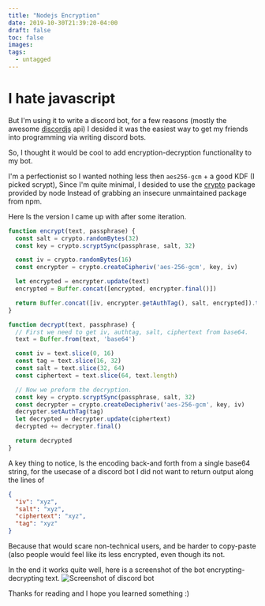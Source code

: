 ```yaml
---
title: "Nodejs Encryption"
date: 2019-10-30T21:39:20-04:00
draft: false
toc: false
images:
tags: 
  - untagged
---
```


# I hate javascript
But I'm using it to write a discord bot, for a few reasons (mostly the awesome [discordjs](https://discord.js.org) api) I desided it was the easiest way to get my friends into programming via writing discord bots.


So, I thought it would be cool to add encryption-decryption functionality to my bot.

I'm a perfectionist so I wanted nothing less then `aes256-gcm` + a good KDF (I picked scrypt), Since I'm quite minimal, I desided to use the [crypto](https://nodejs.org/api/crypto.html) package provided by node Instead of grabbing an insecure unmaintained package from npm.

Here Is the version I came up with after some iteration.

```javascript
function encrypt(text, passphrase) {
  const salt = crypto.randomBytes(32)
  const key = crypto.scryptSync(passphrase, salt, 32)

  const iv = crypto.randomBytes(16)
  const encrypter = crypto.createCipheriv('aes-256-gcm', key, iv)

  let encrypted = encrypter.update(text)
  encrypted = Buffer.concat([encrypted, encrypter.final()])

  return Buffer.concat([iv, encrypter.getAuthTag(), salt, encrypted]).toString('base64')
}

function decrypt(text, passphrase) {
  // First we need to get iv, authtag, salt, ciphertext from base64.
  text = Buffer.from(text, 'base64')

  const iv = text.slice(0, 16)
  const tag = text.slice(16, 32)
  const salt = text.slice(32, 64)
  const ciphertext = text.slice(64, text.length)

  // Now we preform the decryption.
  const key = crypto.scryptSync(passphrase, salt, 32)
  const decrypter = crypto.createDecipheriv('aes-256-gcm', key, iv)
  decrypter.setAuthTag(tag)
  let decrypted = decrypter.update(ciphertext)
  decrypted += decrypter.final()

  return decrypted
}

```

A key thing to notice, Is the encoding back-and forth from a single base64 string, for the usecase of a discord bot I did not want to return output along the lines of

```json
{
  "iv": "xyz",
  "salt": "xyz",
  "ciphertext": "xyz",
  "tag": "xyz"
}
```

Because that would scare non-technical users, and be harder to copy-paste (also people would feel like its less encrypted, even though its not.

In the end it works quite well, here is a screenshot of the bot encrypting-decrypting text.
![Screenshot of discord bot](/img/encrypt-bot.png)

Thanks for reading and I hope you learned something :)

